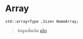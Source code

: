 # Array

``` 
std::array<Type ,Size> NameArray;
```

> ข้อมูลเพิ่มเติม [คลิก](https://www.cplusplus.com/reference/array/array/)

